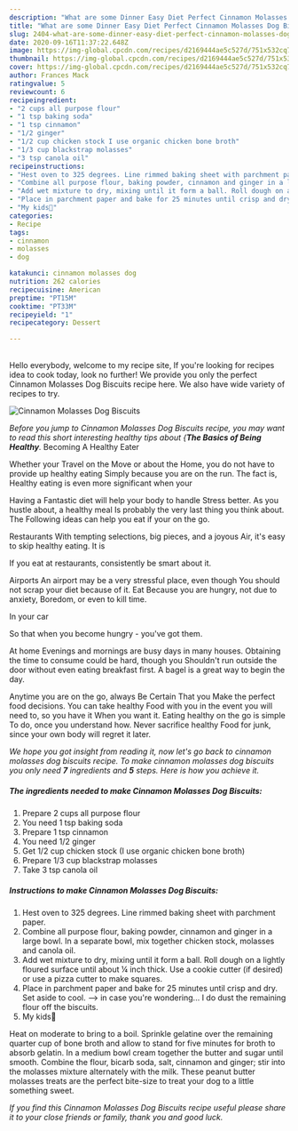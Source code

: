 ```yaml
---
description: "What are some Dinner Easy Diet Perfect Cinnamon Molasses Dog Biscuits"
title: "What are some Dinner Easy Diet Perfect Cinnamon Molasses Dog Biscuits"
slug: 2404-what-are-some-dinner-easy-diet-perfect-cinnamon-molasses-dog-biscuits
date: 2020-09-16T11:37:22.648Z
image: https://img-global.cpcdn.com/recipes/d2169444ae5c527d/751x532cq70/cinnamon-molasses-dog-biscuits-recipe-main-photo.jpg
thumbnail: https://img-global.cpcdn.com/recipes/d2169444ae5c527d/751x532cq70/cinnamon-molasses-dog-biscuits-recipe-main-photo.jpg
cover: https://img-global.cpcdn.com/recipes/d2169444ae5c527d/751x532cq70/cinnamon-molasses-dog-biscuits-recipe-main-photo.jpg
author: Frances Mack
ratingvalue: 5
reviewcount: 6
recipeingredient:
- "2 cups all purpose flour"
- "1 tsp baking soda"
- "1 tsp cinnamon"
- "1/2 ginger"
- "1/2 cup chicken stock I use organic chicken bone broth"
- "1/3 cup blackstrap molasses"
- "3 tsp canola oil"
recipeinstructions:
- "Hest oven to 325 degrees. Line rimmed baking sheet with parchment paper."
- "Combine all purpose flour, baking powder, cinnamon and ginger in a large bowl. In a separate bowl, mix together chicken stock, molasses and canola oil."
- "Add wet mixture to dry, mixing until it form a ball. Roll dough on a lightly floured surface until about ¼ inch thick. Use a cookie cutter (if desired) or use a pizza cutter to make squares."
- "Place in parchment paper and bake for 25 minutes until crisp and dry. Set aside to cool. --&gt; in case you&#39;re wondering... I do dust the remaining flour off the biscuits."
- "My kids🖤"
categories:
- Recipe
tags:
- cinnamon
- molasses
- dog

katakunci: cinnamon molasses dog 
nutrition: 262 calories
recipecuisine: American
preptime: "PT15M"
cooktime: "PT33M"
recipeyield: "1"
recipecategory: Dessert

---
```

<br>
Hello everybody, welcome to my recipe site, If you're looking for recipes idea to cook today, look no further! We provide you only the perfect Cinnamon Molasses Dog Biscuits recipe here. We also have wide variety of recipes to try.
<br>


![Cinnamon Molasses Dog Biscuits](https://img-global.cpcdn.com/recipes/d2169444ae5c527d/751x532cq70/cinnamon-molasses-dog-biscuits-recipe-main-photo.jpg)

<i>Before you jump to Cinnamon Molasses Dog Biscuits recipe, you may want to read this short interesting healthy tips about {<strong>The Basics of Being Healthy</strong>.</i>
Becoming A Healthy Eater

Whether your Travel on the Move or about the
Home, you do not have to provide up healthy eating
Simply because you are on the run. The fact is,
Healthy eating is even more significant when your


Having a Fantastic diet will help your body to handle
Stress better. As you hustle about, a healthy meal
Is probably the very last thing you think about. The
Following ideas can help you eat if your on the go.

Restaurants
With tempting selections, big pieces, and a joyous 
Air, it's easy to skip healthy eating. It is 


If you eat at restaurants, consistently be smart
about it.

Airports
An airport may be a very stressful place, even though 
You should not scrap your diet because of it. Eat
Because you are hungry, not due to anxiety,
Boredom, or even to kill time.

In your car

So that when you become hungry - you've got them.

At home
Evenings and mornings are busy days in many houses.
Obtaining the time to consume could be hard, though you
Shouldn't run outside the door without even eating breakfast
first. 
A bagel is a great way to begin the day.

Anytime you are on the go, always Be Certain That you
Make the perfect food decisions. You can take healthy
Food with you in the event you will need to, so you have it
When you want it. Eating healthy on the go is simple 
To do, once you understand how. Never sacrifice healthy
Food for junk, since your own body will regret it later.


<i>We hope you got insight from reading it, now let's go back to cinnamon molasses dog biscuits recipe. To make cinnamon molasses dog biscuits you only need <strong>7</strong> ingredients and <strong>5</strong> steps. Here is how you achieve it.
</i>

##### The ingredients needed to make Cinnamon Molasses Dog Biscuits:

1. Prepare 2 cups all purpose flour
1. You need 1 tsp baking soda
1. Prepare 1 tsp cinnamon
1. You need 1/2 ginger
1. Get 1/2 cup chicken stock (I use organic chicken bone broth)
1. Prepare 1/3 cup blackstrap molasses
1. Take 3 tsp canola oil


##### Instructions to make Cinnamon Molasses Dog Biscuits:

1. Hest oven to 325 degrees. Line rimmed baking sheet with parchment paper.
1. Combine all purpose flour, baking powder, cinnamon and ginger in a large bowl. In a separate bowl, mix together chicken stock, molasses and canola oil.
1. Add wet mixture to dry, mixing until it form a ball. Roll dough on a lightly floured surface until about ¼ inch thick. Use a cookie cutter (if desired) or use a pizza cutter to make squares.
1. Place in parchment paper and bake for 25 minutes until crisp and dry. Set aside to cool. --&gt; in case you&#39;re wondering... I do dust the remaining flour off the biscuits.
1. My kids🖤


Heat on moderate to bring to a boil. Sprinkle gelatine over the remaining quarter cup of bone broth and allow to stand for five minutes for broth to absorb gelatin. In a medium bowl cream together the butter and sugar until smooth. Combine the flour, bicarb soda, salt, cinnamon and ginger; stir into the molasses mixture alternately with the milk. These peanut butter molasses treats are the perfect bite-size to treat your dog to a little something sweet. 

<i>If you find this Cinnamon Molasses Dog Biscuits recipe useful please share it to your close friends or family, thank you and good luck.</i>
